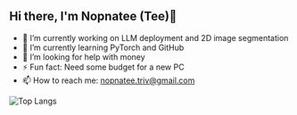 ## Hi there, I'm Nopnatee (Tee)👋

- 🔭 I’m currently working on LLM deployment and 2D image segmentation
- 🌱 I’m currently learning PyTorch and GitHub
- 🤔 I’m looking for help with money
- ⚡ Fun fact: Need some budget for a new PC
- 📫 How to reach me: nopnatee.triv@gmail.com

![Top Langs](https://github-readme-stats.vercel.app/api/top-langs/?username=YOURUSERNAME&layout=compact)
